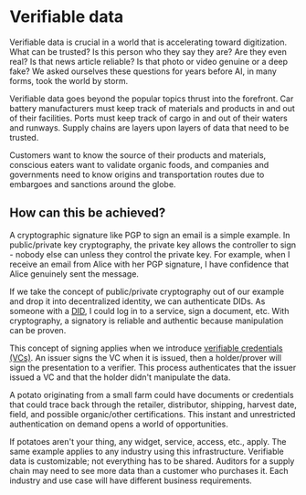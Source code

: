 # Verifiable data

Verifiable data is crucial in a world that is accelerating toward digitization. What can be trusted? Is this person who they say they are? Are they even real? Is that news article reliable? Is that photo or video genuine or a deep fake? We asked ourselves these questions for years before AI, in many forms, took the world by storm.

Verifiable data goes beyond the popular topics thrust into the forefront. Car battery manufacturers must keep track of materials and products in and out of their facilities. Ports must keep track of cargo in and out of their waters and runways. Supply chains are layers upon layers of data that need to be trusted. 

Customers want to know the source of their products and materials, conscious eaters want to validate organic foods, and companies and governments need to know origins and transportation routes due to 
embargoes and sanctions around the globe. 

## How can this be achieved?

A cryptographic signature like PGP to sign an email is a simple example. In public/private key cryptography, the private key allows the controller to sign - nobody else can unless they control the private key. For example, when I receive an email from Alice with her PGP signature, I have confidence that Alice genuinely sent the message.

If we take the concept of public/private cryptography out of our example and drop it into decentralized identity, we can authenticate DIDs. As someone with a [DID](/docs/concepts/glossary#decentralized-identifer), I could log in to a service, sign a document, etc. With cryptography, a signatory is reliable and authentic because manipulation can be proven.

This concept of signing applies when we introduce [verifiable credentials (VCs)](/docs/concepts/glossary#verifiable-credentials). An issuer signs the VC when it is issued, then a holder/prover will sign the presentation to a verifier. This process authenticates that the issuer issued a VC and that the holder didn't manipulate the data.

A potato originating from a small farm could have documents or credentials that could trace back through the retailer, distributor, shipping, harvest date, field, and possible organic/other certifications. This instant and unrestricted authentication on demand opens a world of opportunities. 

If potatoes aren't your thing, any widget, service, access, etc., apply. The same example applies to any industry using this infrastructure. Verifiable data is customizable; not everything has to be shared. Auditors for a supply chain may need to see more data than a customer who purchases it. Each industry and use case will have different business requirements.
